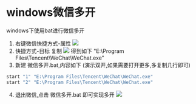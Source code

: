 # windows微信多开

windows下使用bat进行微信多开

1. 右键微信快捷方式-属性
![](http://img.justwkj.com/20220331110315.png)
2. 快捷方式-目标 复制
![](http://img.justwkj.com/20220331110436.png)
得到如下 "E:\Program Files\Tencent\WeChat\WeChat.exe"
3. 新建 微信多开.bat,内容如下 (演示双开,如果需要打开更多,多复制几行即可)
```bash
start "1" "E:\Program Files\Tencent\WeChat\WeChat.exe"
start "2" "E:\Program Files\Tencent\WeChat\WeChat.exe"
```
4. 退出微信,点击 微信多开.bat 即可实现多开
![](http://img.justwkj.com/20220331110713.png)
